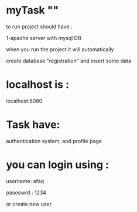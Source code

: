 # myTask ""
to run project should have :

1-apache server with mysql DB

when you run the project it will automatically

create database "registration" and insert some data

# localhost is :
localhost:8080

# Task have:
 authentication system, and profile page


# you can login using :

username: afaq

pasoowrd : 1234

or create new user
